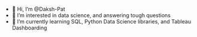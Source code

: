 - 👋 Hi, I’m @Daksh-Pat
- 👀 I’m interested in data science, and answering tough questions
- 🌱 I’m currently learning SQL, Python Data Science libraries, and Tableau Dashboarding

<!---
Daksh-Pat/Daksh-Pat is a ✨ special ✨ repository because its `README.md` (this file) appears on your GitHub profile.
You can click the Preview link to take a look at your changes.
--->
